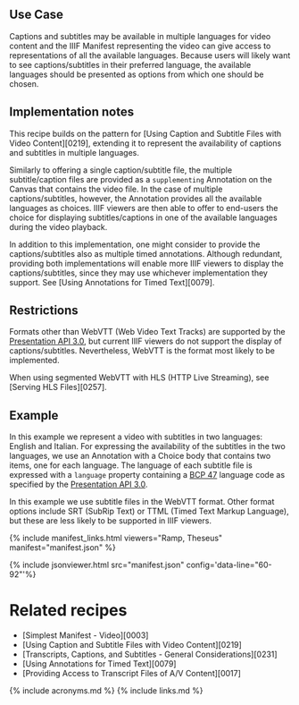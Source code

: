 
## Use Case

Captions and subtitles may be available in multiple languages for video content and the IIIF Manifest representing the video can give access to representations of all the available languages. Because users will likely want to see captions/subtitles in their preferred language, the available languages should be presented as options from which one should be chosen.

## Implementation notes

This recipe builds on the pattern for [Using Caption and Subtitle Files with Video Content][0219], extending it to represent the availability of captions and subtitles in multiple languages.

Similarly to offering a single caption/subtitle file, the multiple subtitle/caption files are provided as a `supplementing` Annotation on the Canvas that contains the video file. In the case of multiple captions/subtitles, however, the Annotation provides all the available languages as choices. IIIF viewers are then able to offer to end-users the choice for displaying subtitles/captions in one of the available languages during the video playback.

In addition to this implementation, one might consider to provide the captions/subtitles also as multiple timed annotations. Although redundant, providing both implementations will enable more IIIF viewers to display the captions/subtitles, since they may use whichever implementation they support. See [Using Annotations for Timed Text][0079].

## Restrictions

Formats other than WebVTT (Web Video Text Tracks) are supported by the [Presentation API 3.0](https://iiif.io/api/presentation/3.0/), but current IIIF viewers do not support the display of captions/subtitles. Nevertheless, WebVTT is the format most likely to be implemented.

When using segmented WebVTT with HLS (HTTP Live Streaming), see [Serving HLS Files][0257].

## Example

In this example we represent a video with subtitles in two languages: English and Italian.
For expressing the availability of the subtitles in the two languages, we use an Annotation with a Choice body that contains two items, one for each language. The language of each subtitle file is expressed with a `language` property  containing a [BCP 47](https://tools.ietf.org/html/bcp47) language code as specified by the [Presentation API 3.0](https://iiif.io/api/presentation/3.0/#language-of-property-values).

In this example we use subtitle files in the WebVTT format. Other format options include SRT (SubRip Text) or TTML (Timed Text Markup Language), but these are less likely to be supported in IIIF viewers.

{% include manifest_links.html viewers="Ramp, Theseus" manifest="manifest.json" %}

{% include jsonviewer.html src="manifest.json" config='data-line="60-92"'%}

# Related recipes

- [Simplest Manifest - Video][0003]
- [Using Caption and Subtitle Files with Video Content][0219]
- [Transcripts, Captions, and Subtitles - General Considerations][0231]
- [Using Annotations for Timed Text][0079]
- [Providing Access to Transcript Files of A/V Content][0017]


{% include acronyms.md %}
{% include links.md %}
